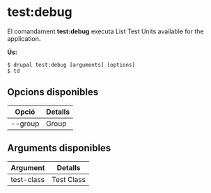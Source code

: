 # test:debug
El comandament **test:debug** executa List Test Units available for the application.

**Ús:**
```
$ drupal test:debug [arguments] [options] 
$ td  
```

## Opcions disponibles
Opció | Detalls
-------|-------------
--group | Group

## Arguments disponibles
Argument | Detalls
---------|-------------
test-class | Test Class
